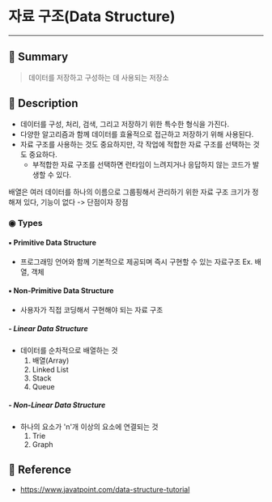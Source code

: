 # 자료 구조(Data Structure)
---
## 📌 Summary
> 데이터를 저장하고 구성하는 데 사용되는 저장소
## 📌 Description
- 데이터를 구성, 처리, 검색, 그리고 저장하기 위한 특수한 형식을 가진다.
- 다양한 알고리즘과 함께 데이터를 효율적으로 접근하고 저장하기 위해 사용된다.
- 자료 구조를 사용하는 것도 중요하지만, 각 작업에 적합한 자료 구조를 선택하는 것도 중요하다.
	- 부적합한 자료 구조를 선택하면 런타임이 느려지거나 응답하지 않는 코드가 발생할 수 있다.

배열은 여러 데이터를 하나의 이름으로 그룹핑해서 관리하기 위한 자료 구조
	크기가 정해져 있다, 기능이 없다 -> 단점이자 장점
### ◉ Types
#### ▪︎ Primitive Data Structure
- 프로그래밍 언어와 함께 기본적으로 제공되며 즉시 구현할 수 있는 자료구조 Ex. 배열, 객체
#### ▪︎ Non-Primitive Data Structure
- 사용자가 직접 코딩해서 구현해야 되는 자료 구조
##### - Linear Data Structure
- 데이터를 순차적으로 배열하는 것
	1. 배열(Array)
	2. Linked List
	3. Stack
	4. Queue
##### - Non-Linear Data Structure
- 하나의 요소가 'n'개 이상의 요소에 연결되는 것
	1. Trie
	2. Graph
## 📌 Reference
- https://www.javatpoint.com/data-structure-tutorial